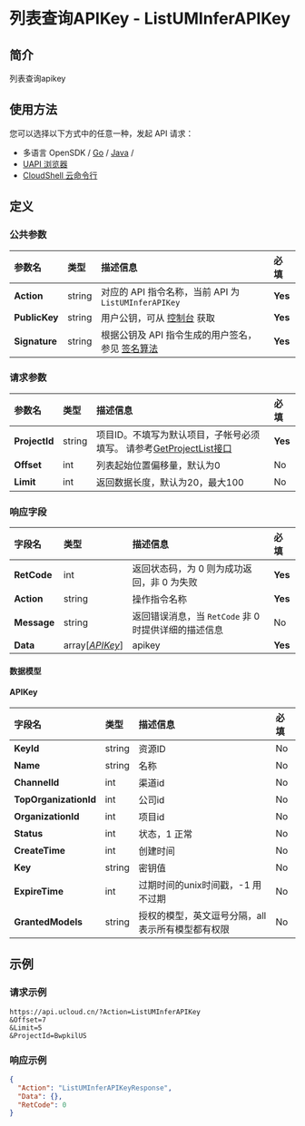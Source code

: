 # 列表查询APIKey - ListUMInferAPIKey

## 简介

列表查询apikey






## 使用方法

您可以选择以下方式中的任意一种，发起 API 请求：
- 多语言 OpenSDK / [Go](https://github.com/ucloud/ucloud-sdk-go) / [Java](https://github.com/ucloud/ucloud-sdk-java) /
- [UAPI 浏览器](https://console.ucloud.cn/uapi/detail?id=ListUMInferAPIKey)
- [CloudShell 云命令行](https://shell.ucloud.cn/)


## 定义

### 公共参数

| 参数名 | 类型 | 描述信息 | 必填 |
|:---|:---|:---|:---|
| **Action**     | string  | 对应的 API 指令名称，当前 API 为 `ListUMInferAPIKey`                        | **Yes** |
| **PublicKey**  | string  | 用户公钥，可从 [控制台](https://console.ucloud.cn/uapi/apikey) 获取                                             | **Yes** |
| **Signature**  | string  | 根据公钥及 API 指令生成的用户签名，参见 [签名算法](api/summary/signature.md)  | **Yes** |

### 请求参数

| 参数名 | 类型 | 描述信息 | 必填 |
|:---|:---|:---|:---|
| **ProjectId** | string | 项目ID。不填写为默认项目，子帐号必须填写。 请参考[GetProjectList接口](https://docs.ucloud.cn/api/summary/get_project_list)   |**Yes**|
| **Offset** | int | 列表起始位置偏移量，默认为0 |No|
| **Limit** | int | 返回数据长度，默认为20，最大100 |No|

### 响应字段

| 字段名 | 类型 | 描述信息 | 必填 |
|:---|:---|:---|:---|
| **RetCode** | int | 返回状态码，为 0 则为成功返回，非 0 为失败 |**Yes**|
| **Action** | string | 操作指令名称 |**Yes**|
| **Message** | string | 返回错误消息，当 `RetCode` 非 0 时提供详细的描述信息 |No|
| **Data** | array[[*APIKey*](#APIKey)] | apikey |**Yes**|

#### 数据模型


#### APIKey

| 字段名 | 类型 | 描述信息 | 必填 |
|:---|:---|:---|:---|
| **KeyId** | string | 资源ID |No|
| **Name** | string | 名称 |No|
| **ChannelId** | int | 渠道id |No|
| **TopOrganizationId** | int | 公司id |No|
| **OrganizationId** | int | 项目id |No|
| **Status** | int | 状态，1 正常 |No|
| **CreateTime** | int | 创建时间 |No|
| **Key** | string | 密钥值 |No|
| **ExpireTime** | int | 过期时间的unix时间戳，-1 用不过期 |No|
| **GrantedModels** | string | 授权的模型，英文逗号分隔，all表示所有模型都有权限 |No|

## 示例

### 请求示例
    
```
https://api.ucloud.cn/?Action=ListUMInferAPIKey
&Offset=7
&Limit=5
&ProjectId=BwpkilUS
```

### 响应示例
    
```json
{
  "Action": "ListUMInferAPIKeyResponse",
  "Data": {},
  "RetCode": 0
}
```





